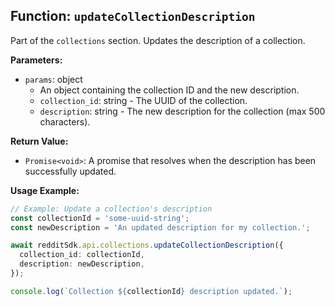 ## Function: `updateCollectionDescription`

Part of the `collections` section. Updates the description of a collection.

**Parameters:**

- `params`: object
  - An object containing the collection ID and the new description.
  - `collection_id`: string - The UUID of the collection.
  - `description`: string - The new description for the collection (max 500 characters).

**Return Value:**

- `Promise<void>`: A promise that resolves when the description has been successfully updated.

**Usage Example:**

```typescript
// Example: Update a collection's description
const collectionId = 'some-uuid-string';
const newDescription = 'An updated description for my collection.';

await redditSdk.api.collections.updateCollectionDescription({
  collection_id: collectionId,
  description: newDescription,
});

console.log(`Collection ${collectionId} description updated.`);
``` 